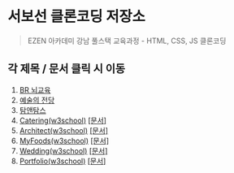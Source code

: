 # 서보선 클론코딩 저장소
> EZEN 아카데미 강남 풀스택 교육과정 - HTML, CSS, JS 클론코딩

## 각 제목 / 문서 클릭 시 이동
1. [BR 뇌교육](https://www.sqhtjs0104.github.io/clonepages/brain_clone/index.html)
2. [예술의 전당](https://www.sqhtjs0104.github.io/clonepages/seoulArtCenter_clone/index.html)
3. [탐앤탐스](https://www.sqhtjs0104.github.io/clonepages/tomNtoms_clone/index.html)
4. [Catering(w3school)](https://www.sqhtjs0104.github.io/clonepages/catering_clone/index.html) [[문서]](./catering_clone/22.09.20-서보선.pdf)
5. [Architect(w3school)](https://www.sqhtjs0104.github.io/clonepages/architects_clone/index.html) [[문서]](./architects_clone/22.09.21-서보선.pdf)
6. [MyFoods(w3school)](https://www.sqhtjs0104.github.io/clonepages/food_clone/index.html) [[문서]](./food_clone/22.09.22-서보선.pdf)
7. [Wedding(w3school)](https://www.sqhtjs0104.github.io/clonepages/wedding_clone/index.html) [[문서]](./wedding_clone/22.09.23-서보선.pdf)
8. [Portfolio(w3school)](https://www.sqhtjs0104.github.io/clonepages/portfolio_clone/index.html) [[문서]](./portfolio_clone/22.09.27-서보선.pdf)